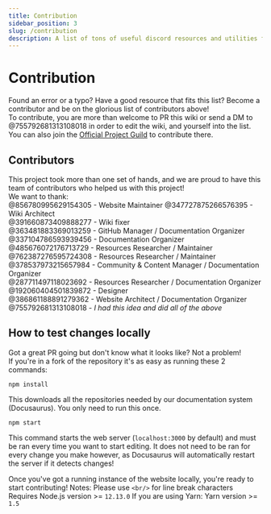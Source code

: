 ```yaml
---
title: Contribution
sidebar_position: 3
slug: /contribution
description: A list of tons of useful discord resources and utilities for all types of users, from beginners to power users.
---
```


# Contribution

Found an error or a typo? Have a good resource that fits this list? Become a contributor and be on the glorious list of contributors above!<br/>
To contribute, you are more than welcome to PR this wiki or send a DM to @755792681313108018 in order to edit the wiki, and yourself into the list.
You can also join the [Official Project Guild](https://discord.gg/yxbqz9pNxS) to contribute there.

## Contributors

This project took more than one set of hands, and we are proud to have this team of contributors who helped us with this project!<br/>
We want to thank:<br/>
@856780995629154305 - Website Maintainer 
@347727875266576395 - Wiki Architect <br/>
@391660873409888277 - Wiki fixer <br/>
@363481883369013259 - GitHub Manager / Documentation Organizer<br/>
@337104786593939456 - Documentation Organizer<br/>
@485676072176713729 - Resources Researcher / Maintainer<br/>
@762387276595724308 - Resources Researcher / Maintainer<br/>
@378537973215657984 - Community & Content Manager / Documentation Organizer<br/>
@287711497118023692 - Resources Researcher / Documentation Organizer<br/>
@192060404501839872 - Designer<br/>
@386861188891279362 - Website Architect / Documentation Organizer<br/>
@755792681313108018 - *I had this idea and did all of the above*

## How to test changes locally

Got a great PR going but don't know what it looks like? Not a problem!<br/>
If you're in a fork of the repository it's as easy as running these 2 commands:

```
npm install
```

This downloads all the repositories needed by our documentation system (Docusaurus). You only need to run this once.

```
npm start
```

This command starts the web server (``localhost:3000`` by default) and must be ran every time you want to start editing.
It does not need to be ran for every change you make however, as Docusaurus will automatically restart the server if it detects changes!

Once you've got a running instance of the website locally, you're ready to start contributing!
Notes: Please use ``<br/>`` for line break characters<br/>
Requires Node.js version >= ``12.13.0``
If you are using Yarn: Yarn version >= ``1.5``
